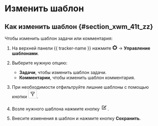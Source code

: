# Изменить шаблон

## Как изменить шаблон {#section_xwm_41t_zz}

Чтобы изменить шаблон задачи или комментария:

1. На верхней панели {{ tracker-name }} нажмите ![](../../_assets/tracker/tracker-settings.png) → **Управление шаблонами**.

1. Выберите нужную опцию:
    - **Задачи**, чтобы изменить шаблон задачи.
    - **Комментарии**, чтобы изменить шаблон комментария.

1. При необходимости отфильтруйте лишние шаблоны с помощью кнопки ![](../../_assets/tracker/queue-filter.png).

1. Возле нужного шаблона нажмите кнопку ![](../../_assets/tracker/edit-agile.png).

1. Внесите изменения в шаблон и нажмите кнопку **Сохранить**.



